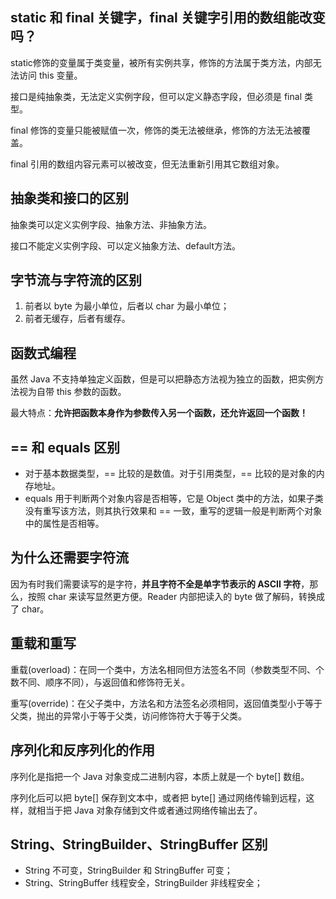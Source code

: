 ## static 和 final 关键字，final 关键字引用的数组能改变吗？

static修饰的变量属于类变量，被所有实例共享，修饰的方法属于类方法，内部无法访问 this 变量。

接口是纯抽象类，无法定义实例字段，但可以定义静态字段，但必须是 final 类型。

final 修饰的变量只能被赋值一次，修饰的类无法被继承，修饰的方法无法被覆盖。

final 引用的数组内容元素可以被改变，但无法重新引用其它数组对象。

## 抽象类和接口的区别

抽象类可以定义实例字段、抽象方法、非抽象方法。

接口不能定义实例字段、可以定义抽象方法、default方法。

## 字节流与字符流的区别

1. 前者以 byte 为最小单位，后者以 char 为最小单位；
2. 前者无缓存，后者有缓存。

## 函数式编程

虽然 Java 不支持单独定义函数，但是可以把静态方法视为独立的函数，把实例方法视为自带 this 参数的函数。

最大特点：**允许把函数本身作为参数传入另一个函数，还允许返回一个函数！**

## == 和 equals 区别

- 对于基本数据类型，== 比较的是数值。对于引用类型，== 比较的是对象的内存地址。
- equals 用于判断两个对象内容是否相等，它是 Object 类中的方法，如果子类没有重写该方法，则其执行效果和 == 一致，重写的逻辑一般是判断两个对象中的属性是否相等。

## 为什么还需要字符流

因为有时我们需要读写的是字符，**并且字符不全是单字节表示的 ASCII 字符**，那么，按照 char 来读写显然更方便。Reader 内部把读入的 byte 做了解码，转换成了 char。

## 重载和重写

重载(overload)：在同一个类中，方法名相同但方法签名不同（参数类型不同、个数不同、顺序不同），与返回值和修饰符无关。

重写(override)：在父子类中，方法名和方法签名必须相同，返回值类型小于等于父类，抛出的异常小于等于父类，访问修饰符大于等于父类。

## 序列化和反序列化的作用

序列化是指把一个 Java 对象变成二进制内容，本质上就是一个 byte[] 数组。

序列化后可以把 byte[] 保存到文本中，或者把 byte[] 通过网络传输到远程，这样，就相当于把 Java 对象存储到文件或者通过网络传输出去了。

## String、StringBuilder、StringBuffer 区别

- String 不可变，StringBuilder 和 StringBuffer 可变；
- String、StringBuffer 线程安全，StringBuilder 非线程安全；
